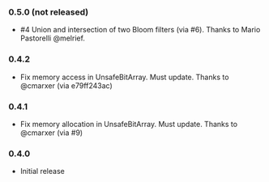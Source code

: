 ### 0.5.0  (not released)

- \#4 Union and intersection of two Bloom filters (via \#6). Thanks to Mario Pastorelli @melrief.

### 0.4.2

- Fix memory access in UnsafeBitArray. Must update. Thanks to @cmarxer (via e79ff243ac)

### 0.4.1

- Fix memory allocation in UnsafeBitArray. Must update. Thanks to @cmarxer (via \#9)

### 0.4.0

- Initial release
